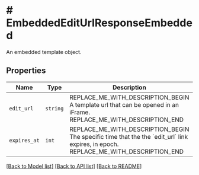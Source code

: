 # # EmbeddedEditUrlResponseEmbedded

An embedded template object.

## Properties

Name | Type | Description | Notes
------------ | ------------- | ------------- | -------------
| `edit_url` | ```string``` | REPLACE_ME_WITH_DESCRIPTION_BEGIN A template url that can be opened in an iFrame. REPLACE_ME_WITH_DESCRIPTION_END |  |
| `expires_at` | ```int``` | REPLACE_ME_WITH_DESCRIPTION_BEGIN The specific time that the the &#x60;edit_url&#x60; link expires, in epoch. REPLACE_ME_WITH_DESCRIPTION_END |  |

[[Back to Model list]](../../README.md#models) [[Back to API list]](../../README.md#endpoints) [[Back to README]](../../README.md)
